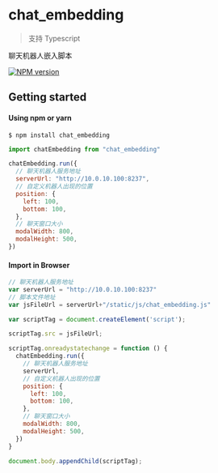 # chat_embedding 

> 支持 Typescript

聊天机器人嵌入脚本

 [![NPM version][npm-image]][npm-url] 


[npm-image]: https://img.shields.io/npm/v/chat_embedding.svg?style=flat-square
[npm-url]: https://www.npmjs.com/package/chat_embedding


## Getting started

#### Using npm or yarn

```shell
$ npm install chat_embedding
```

```JavaScript
import chatEmbedding from "chat_embedding"

chatEmbedding.run({
  // 聊天机器人服务地址
  serverUrl: "http://10.0.10.100:8237",
  // 自定义机器人出现的位置
  position: {
    left: 100,
    bottom: 100,
  },
  // 聊天窗口大小
  modalWidth: 800,
  modalHeight: 500,
})

```

#### Import in Browser

```javaScript
// 聊天机器人服务地址
var serverUrl = "http://10.0.10.100:8237"
// 脚本文件地址
var jsFileUrl = serverUrl+"/static/js/chat_embedding.js"

var scriptTag = document.createElement('script');

scriptTag.src = jsFileUrl;

scriptTag.onreadystatechange = function () {
  chatEmbedding.run({
    // 聊天机器人服务地址
    serverUrl,
    // 自定义机器人出现的位置
    position: {
      left: 100,
      bottom: 100,
    },
    // 聊天窗口大小
    modalWidth: 800,
    modalHeight: 500,
  })
}

document.body.appendChild(scriptTag);
```